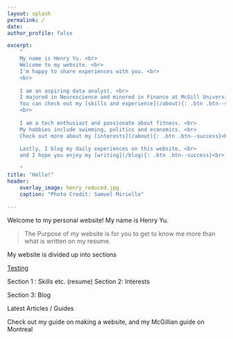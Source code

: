 ```yaml
---
layout: splash
permalink: /
date:
author_profile: false

excerpt: 
    "
    My name is Henry Yu. <br>
    Welcome to my website. <br>
    I'm happy to share experiences with you. <br>
    <br> 
    
    I am an aspiring data analyst. <br>
    I majored in Neuroscience and minored in Finance at McGill University<br>
    You can check out my [skills and experience](/about){: .btn .btn--success}<br>
    <br>
    
    I am a tech enthusiast and passionate about fitness. <br>
    My hobbies include swimming, politics and economics. <br> 
    Check out more about my [interests](/about){: .btn .btn--success}<br>
    
    Lastly, I blog my daily experiences on this website, <br>
    and I hope you enjoy my [writing](/blog){: .btn .btn--success}<br>
    
    "
title: "Hello!"
header:
    overlay_image: henry_reduced.jpg  
    caption: "Photo Credit: Samuel Miriello"
    
---
```


Welcome to my personal website! My name is Henry Yu.

> The Purpose of my website is for you to get to know me more than what is written on my resume. 

My website is divided up into sections 
<!-- 3 section gallary etc. Splash photos for each -->
[Testing](http://www.google.ca)

Section 1 : Skills etc. (resume)
Section 2: Interests 

Section 3: Blog 

Latest Articles / Guides 

Check out my guide on making a website, and my McGillian guide on Montreal



<!--
{% include base_path %}

<h3 class="archive__subtitle">{{ site.data.ui-text[site.locale].recent_posts }}</h3>

{% for post in paginator.posts %}
  {% include archive-single.html %}
{% endfor %}

{% include paginator.html %}
-->
